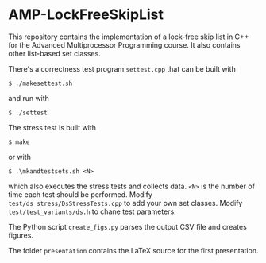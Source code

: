 AMP-LockFreeSkipList
====================

This repository contains the implementation of a lock-free skip list in C++ for the Advanced Multiprocessor Programming course.
It also contains other list-based set classes.

There's a correctness test program `settest.cpp` that can be built with

```shell
$ ./makesettest.sh
```

and run with

```shell
$ ./settest
```

The stress test is built with 

```shell
$ make
```

or with

```shell
$ .\mkandtestsets.sh <N>
```

which also executes the stress tests and collects data. ```<N>``` is the number of time each test should be performed.
Modify ```test/ds_stress/DsStressTests.cpp``` to add your own set classes.
Modify ```test/test_variants/ds.h``` to chane test parameters.

The Python script ```create_figs.py``` parses the output CSV file and creates figures.

The folder ```presentation``` contains the LaTeX source for the first presentation.
